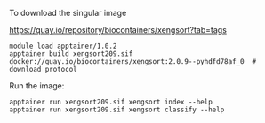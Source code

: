 To download the singular image

https://quay.io/repository/biocontainers/xengsort?tab=tags

```
module load apptainer/1.0.2
apptainer build xengsort209.sif docker://quay.io/biocontainers/xengsort:2.0.9--pyhdfd78af_0  # download protocol
```

Run the image:
```
apptainer run xengsort209.sif xengsort index --help
apptainer run xengsort209.sif xengsort classify --help
```
